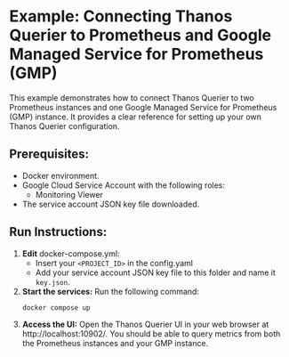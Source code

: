# <b>Example:</b> Connecting Thanos Querier to Prometheus and Google Managed Service for Prometheus (GMP)

This example demonstrates how to connect Thanos Querier to two Prometheus instances and one Google Managed Service for Prometheus (GMP) instance. It provides a clear reference for setting up your own Thanos Querier configuration.

## Prerequisites:

- Docker environment.
- Google Cloud Service Account with the following roles:
    - Monitoring Viewer
- The service account JSON key file downloaded.

## Run Instructions:
1. <b>Edit</b> docker-compose.yml:
    - Insert your `<PROJECT_ID>` in the config.yaml
    - Add your service account JSON key file to this folder and name it `key.json`.
2. <b>Start the services:</b> Run the following command:
    ```bash
    docker compose up
    ```
3. <b>Access the UI:</b> Open the Thanos Querier UI in your web browser at http://localhost:10902/. You should be able to query metrics from both the Prometheus instances and your GMP instance.